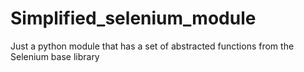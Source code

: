 # Simplified_selenium_module
Just a python module that has a set of abstracted functions from the Selenium base library
